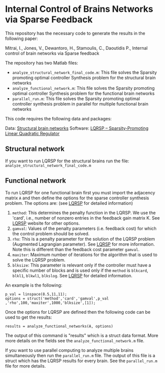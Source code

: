 # Internal Control of Brains Networks via Sparse Feedback

This repository has the necessary code to generate the results in the following paper:

Mitrai, I., Jones, V., Dewantoro, H., Stamoulis, C., Daoutidis P., Internal control of brain networks via Sparse feedback

The repository has two Matlab files:

 - `analyze_structural_network_final_code.m`: This file solves the Sparsity promoting optimal controller Synthesis problem for the structural brain networks
 - `analyze_functional_network.m`: This file solves the Sparsity promoting optimal controller Synthesis problem for the functional brain networks
 - `parallel_run.m`: This file solves the Sparsity promoting optimal controller synthesis problem in parallel for multiple functional brain networks


This code requires the following data and packages:

Data: [Structural brain networks](https://complexsystemsupenn.com/s/NCTfMRI30SubScale60_ROI_volcorrected.mat) 
Software: [LQRSP – Sparsity-Promoting Linear Quadratic Regulator](http://www.ece.umn.edu/users/mihailo/software/lqrsp/)

## Structural network
If you want to run LQRSP for the structural brains run the file: `analyze_structural_network_final_code.m`

## Functional network
To run LQRSP for one functional brain first you must import the adjacency matrix `A` and then define the options for the sparse controller synthesis problem. The options are: (see [LQRSP](http://www.ece.umn.edu/users/mihailo/software/lqrsp/) for detailed information)
1. `method`: This determines the penalty function in the LQRSP. We use the 'card', i.e., number of nonzero entries in the feedback gain matrix K. See [LQRSP](http://www.ece.umn.edu/users/mihailo/software/lqrsp/) website for other options.
2. `gamval`: Values of the penalty parameters (i.e. feedback cost) for which the control problem should be solved.
3. `rho`: This is a penalty parameter for the solution of the LQRSP problem (Augmented Lagrangian parameter). See [LQRSP](http://www.ece.umn.edu/users/mihailo/software/lqrsp/) for more information. Note this is different than the feedback cost parameter `gamval`.
4. `maxiter`: Maximum number of iterations for the algorithm that is used to solve the LQRSP problem.
5. `blksize`: This parameter is relevant only if the controller must have a specific number of blocks and is used only if the `method` is `blkcard`, `blkl1`, `blkwl1`, `blkslog`. See [LQRSP](http://www.ece.umn.edu/users/mihailo/software/lqrsp/) for detailed information.

An example is the following:
```
p_val = linspace(8.5,11,11);
options = struct('method','card','gamval',p_val ,'rho',100,'maxiter',1000,'blksize',[1]);
```
Once the options for LQRSP are defined then the following code can be used to get the results:
```
results = analyze_functional_networks(A, options)
```
The output of this command is "results" which is a struct data format. More more details on the fields see the `analyze_functional_network.m` file.

If you want to use parallel computing to analyze multiple brains simultaneously then run the `parallel_run.m` file. The output of this file is a struct which has the LQRSP results for every brain. See the `parallel_run.m` file for more details. 

